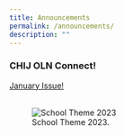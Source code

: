 ```yaml
---
title: Announcements
permalink: /announcements/
description: ""
---
```

### CHIJ OLN Connect! 
<a href="/files/2023Connect/OLN_Connect_P001r1.pdf" target="_blank" rel="noopener">January Issue!</a>
<br><br>
    <figure>
        <img src="/assets/images/albuquerque.jpg"
             alt="School Theme 2023">
        <figcaption>School Theme 2023.</figcaption>
    </figure>